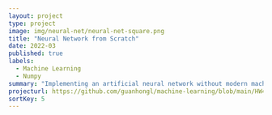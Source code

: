 ```yaml
---
layout: project
type: project
image: img/neural-net/neural-net-square.png
title: "Neural Network from Scratch"
date: 2022-03
published: true
labels:
  - Machine Learning
  - Numpy
summary: "Implementing an artificial neural network without modern machine learning packages. Tests on the Fashion MNIST dataset."
projecturl: https://github.com/guanhongl/machine-learning/blob/main/HW4_Neural_Network.ipynb
sortKey: 5
---
```


